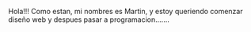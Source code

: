 Hola!!! Como estan, mi nombres es Martin, y estoy queriendo comenzar diseño web y despues pasar a programacion.......
